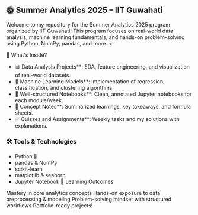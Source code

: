 ## 🌞 Summer Analytics 2025 – IIT Guwahati
Welcome to my repository for the Summer Analytics 2025 program organized by IIT Guwahati!
This program focuses on real-world data analysis, machine learning fundamentals, and hands-on problem-solving using Python, NumPy, pandas, and more. <

 🚀 What's Inside?
* 📊 Data Analysis Projects**: EDA, feature engineering, and visualization of real-world datasets.
* 🤖 Machine Learning Models**: Implementation of regression, classification, and clustering algorithms.
* 📁 Well-structured Notebooks**: Clean, annotated Jupyter notebooks for each module/week.
* 🧠 Concept Notes**: Summarized learnings, key takeaways, and formula sheets.
* ✅ Quizzes and Assignments**: Weekly tasks and my solutions with explanations.

### 🛠️ Tools & Technologies

* Python 🐍
* pandas & NumPy
* scikit-learn
* matplotlib & seaborn
* Jupyter Notebook
🎯 Learning Outcomes

 Mastery in core analytics concepts
 Hands-on exposure to data preprocessing & modeling
 Problem-solving mindset with structured workflows
 Portfolio-ready projects!




